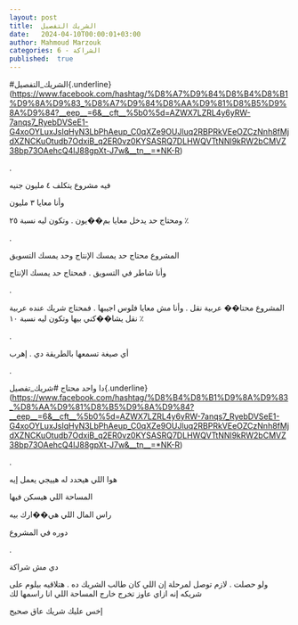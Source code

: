 ```yaml
---
layout: post
title:  الشريك التفصيل
date:   2024-04-10T00:00:01+03:00
author: Mahmoud Marzouk
categories: 6 - الشراكة
published:  true
---
```

\#الشريك_التفصيل{.underline}(https://www.facebook.com/hashtag/%D8%A7%D9%84%D8%B4%D8%B1%D9%8A%D9%83_%D8%A7%D9%84%D8%AA%D9%81%D8%B5%D9%8A%D9%84?__eep__=6&__cft__%5b0%5d=AZWX7LZRL4y6yRW-7anqs7_RyebDVSeE1-G4xoOYLuxJsIqHyN3LbPhAeup_C0qXZe9OUJluq2RBPRkVEeOZCzNnh8fMjdXZNCKuOtudb7OdxiB_q2ER0vz0KYSASRQ7DLHWQVTtNNl9kRW2bCMVZ38bp73OAehcQ4lJ88gpXt-J7w&__tn__=*NK-R)

.

فيه مشروع يتكلف ٤ مليون جنيه

وأنا معايا ٣ مليون

ومحتاج حد يدخل معايا بم��يون . وتكون ليه نسبة ٢٥ ٪

.

المشروع محتاج حد يمسك الإنتاج وحد يمسك التسويق

وأنا شاطر في التسويق . فمحتاج حد يمسك الإنتاج

.

المشروع محتا�� عربية نقل . وأنا مش معايا فلوس اجيبها . فمحتاج شريك عنده
عربية نقل يشا��كني بيها وتكون ليه نسبة ١٠ ٪

.

أي صيغة تسمعها بالطريقة دي . إهرب

.

دا واحد محتاج
\#شريك_تفصيل{.underline}(https://www.facebook.com/hashtag/%D8%B4%D8%B1%D9%8A%D9%83_%D8%AA%D9%81%D8%B5%D9%8A%D9%84?__eep__=6&__cft__%5b0%5d=AZWX7LZRL4y6yRW-7anqs7_RyebDVSeE1-G4xoOYLuxJsIqHyN3LbPhAeup_C0qXZe9OUJluq2RBPRkVEeOZCzNnh8fMjdXZNCKuOtudb7OdxiB_q2ER0vz0KYSASRQ7DLHWQVTtNNl9kRW2bCMVZ38bp73OAehcQ4lJ88gpXt-J7w&__tn__=*NK-R)

.

هوا اللي هيحدد له هييجي يعمل إيه

المساحة اللي هيسكن فيها

راس المال اللي هي��ارك بيه

دوره في المشروع

.

دي مش شراكة

ولو حصلت . لازم توصل لمرحلة إن اللي كان طالب الشريك ده . هتلاقيه بيلوم
على شريكه إنه ازاي عاوز تخرج خارج المساحة اللي انا راسمها لك

إخس عليك شريك عاق صحيح

